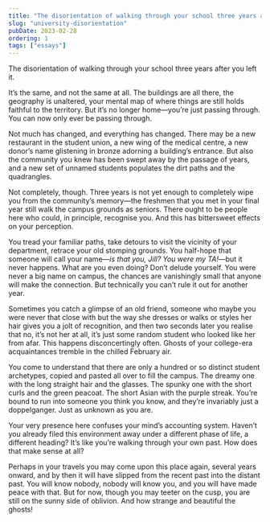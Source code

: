 ```yaml
---
title: "The disorientation of walking through your school three years after you left it"
slug: "university-disorientation"
pubDate: 2023-02-28
ordering: 1
tags: ["essays"]
---	
```


The disorientation of walking through your school three years after you left it.

It’s the same, and not the same at all. The buildings are all there, the geography is unaltered, your mental map of where things are still holds faithful to the territory. But it’s no longer home—you’re just passing through. You can now only ever be passing through.

Not much has changed, and everything has changed. There may be a new restaurant in the student union, a new wing of the medical centre, a new donor’s name glistening in bronze adorning a building’s entrance. But also the community you knew has been swept away by the passage of years, and a new set of unnamed students populates the dirt paths and the quadrangles.

Not completely, though. Three years is not yet enough to completely wipe you from the community’s memory—the freshmen that you met in your final year still walk the campus grounds as seniors. There ought to be people here who could, in principle, recognise you. And this has bittersweet effects on your perception.

You tread your familiar paths, take detours to visit the vicinity of your department, retrace your old stomping grounds. You half-hope that someone will call your name—_is that you, Jill? You were my TA!_—but it never happens. What are you even doing? Don’t delude yourself. You were never a big name on campus, the chances are vanishingly small that anyone will make the connection. But technically you can’t rule it out for another year.

Sometimes you catch a glimpse of an old friend, someone who maybe you were never that close with but the way she dresses or walks or styles her hair gives you a jolt of recognition, and then two seconds later you realise that no, it’s not her at all, it’s just some random student who looked like her from afar. This happens disconcertingly often. Ghosts of your college-era acquaintances tremble in the chilled February air.

You come to understand that there are only a hundred or so distinct student archetypes, copied and pasted all over to fill the campus. The dreamy one with the long straight hair and the glasses. The spunky one with the short curls and the green peacoat. The short Asian with the purple streak. You’re bound to run into someone you think you know, and they’re invariably just a doppelganger. Just as unknown as you are.

Your very presence here confuses your mind’s accounting system. Haven’t you already filed this environment away under a different phase of life, a different heading? It’s like you’re walking through your own past. How does that make sense at all?

Perhaps in your travels you may come upon this place again, several years onward, and by then it will have slipped from the recent past into the distant past. You will know nobody, nobody will know you, and you will have made peace with that. But for now, though you may teeter on the cusp, you are still on the sunny side of oblivion. And how strange and beautiful the ghosts!

